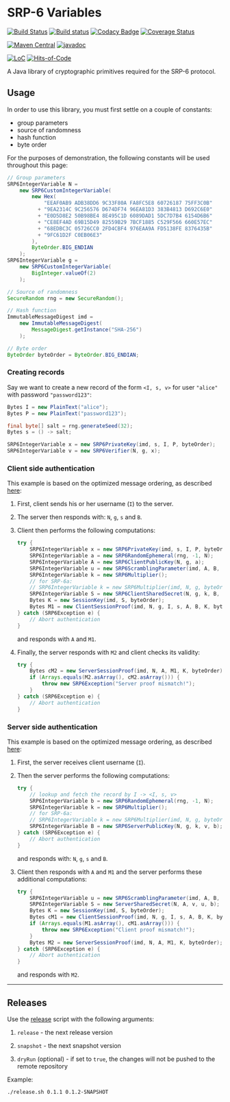 # SRP-6 Variables

[![Build Status](https://travis-ci.com/Glusk/srp6-variables.svg?branch=master)](https://travis-ci.com/Glusk/srp6-variables)
[![Build status](https://ci.appveyor.com/api/projects/status/4dlyh0qkyd7aubpk/branch/master?svg=true)](https://ci.appveyor.com/project/Glusk/srp6-variables/branch/master)
[![Codacy Badge](https://app.codacy.com/project/badge/Grade/4b28e7a9389046a98c42f6a6eaa00ad8)](https://www.codacy.com/gh/Glusk/srp6-variables/dashboard?utm_source=github.com&amp;utm_medium=referral&amp;utm_content=Glusk/srp6-variables&amp;utm_campaign=Badge_Grade)
[![Coverage Status](https://coveralls.io/repos/github/Glusk/srp6-variables/badge.svg?branch=master)](https://coveralls.io/github/Glusk/srp6-variables?branch=master)

[![Maven Central](https://maven-badges.herokuapp.com/maven-central/com.github.glusk/srp6-variables/badge.svg)](https://maven-badges.herokuapp.com/maven-central/com.github.glusk/srp6-variables)
[![javadoc](https://javadoc.io/badge2/com.github.glusk/srp6-variables/javadoc.svg)](https://javadoc.io/doc/com.github.glusk/srp6-variables)

[![LoC](https://tokei.rs/b1/github/glusk/srp6-variables)](https://github.com/Glusk/srp6-variables)
[![Hits-of-Code](https://hitsofcode.com/github/glusk/srp6-variables?branch=master)](https://hitsofcode.com/view/github/glusk/srp6-variables?branch=master)

A Java library of cryptographic primitives required for the SRP-6 protocol.

## Usage

In order to use this library, you must first settle on a couple of constants:

-   group parameters
-   source of randomness
-   hash function
-   byte order

For the purposes of demonstration, the following constants will be used
throughout this page:
``` java
// Group parameters
SRP6IntegerVariable N =
    new SRP6CustomIntegerVariable(
        new Hex(
            "EEAF0AB9 ADB38DD6 9C33F80A FA8FC5E8 60726187 75FF3C0B"
          + "9EA2314C 9C256576 D674DF74 96EA81D3 383B4813 D692C6E0"
          + "E0D5D8E2 50B98BE4 8E495C1D 6089DAD1 5DC7D7B4 6154D6B6"
          + "CE8EF4AD 69B15D49 82559B29 7BCF1885 C529F566 660E57EC"
          + "68EDBC3C 05726CC0 2FD4CBF4 976EAA9A FD5138FE 8376435B"
          + "9FC61D2F C0EB06E3"
        ),
        ByteOrder.BIG_ENDIAN
    );
SRP6IntegerVariable g =
    new SRP6CustomIntegerVariable(
        BigInteger.valueOf(2)
    );

// Source of randomness
SecureRandom rng = new SecureRandom();

// Hash function
ImmutableMessageDigest imd =
    new ImmutableMessageDigest(
        MessageDigest.getInstance("SHA-256")
    );

// Byte order
ByteOrder byteOrder = ByteOrder.BIG_ENDIAN;
```

### Creating records

Say we want to create a new record of the form `<I, s, v>` for user `"alice"`
with password `"password123"`:

``` java
Bytes I = new PlainText("alice");
Bytes P = new PlainText("password123");

final byte[] salt = rng.generateSeed(32);
Bytes s = () -> salt;

SRP6IntegerVariable x = new SRP6PrivateKey(imd, s, I, P, byteOrder);
SRP6IntegerVariable v = new SRP6Verifier(N, g, x);
```

### Client side authentication

This example is based on the optimized message ordering, as described [here][1]:

1. First, client sends his or her username (`I`) to the server.

2. The server then responds with: `N`, `g`, `s` and `B`.

3. Client then performs the following computations:
   ``` java
   try {
       SRP6IntegerVariable x = new SRP6PrivateKey(imd, s, I, P, byteOrder);
       SRP6IntegerVariable a = new SRP6RandomEphemeral(rng, -1, N);
       SRP6IntegerVariable A = new SRP6ClientPublicKey(N, g, a);
       SRP6IntegerVariable u = new SRP6ScramblingParameter(imd, A, B, N, byteOrder);
       SRP6IntegerVariable k = new SRP6Multiplier();
       // for SRP-6a:
       // SRP6IntegerVariable k = new SRP6Multiplier(imd, N, g, byteOrder);
       SRP6IntegerVariable S = new SRP6ClientSharedSecret(N, g, k, B, x, u, a);
       Bytes K = new SessionKey(imd, S, byteOrder);
       Bytes M1 = new ClientSessionProof(imd, N, g, I, s, A, B, K, byteOrder);
   } catch (SRP6Exception e) {
       // Abort authentication
   }
   ```
   and responds with `A` and `M1`.

4. Finally, the server responds with `M2` and client checks its validity:
   ``` java
   try {
       Bytes cM2 = new ServerSessionProof(imd, N, A, M1, K, byteOrder);
       if (Arrays.equals(M2.asArray(), cM2.asArray())) {
           throw new SRP6Exception("Server proof mismatch!");
       }
   } catch (SRP6Exception e) {
       // Abort authentication
   }
   ```

### Server side authentication

This example is based on the optimized message ordering, as described [here][1]:

1. First, the server receives client username (`I`).

2. Then the server performs the following computations:
   ``` java
   try {
       // lookup and fetch the record by I -> <I, s, v>
       SRP6IntegerVariable b = new SRP6RandomEphemeral(rng, -1, N);
       SRP6IntegerVariable k = new SRP6Multiplier();
       // for SRP-6a:
       // SRP6IntegerVariable k = new SRP6Multiplier(imd, N, g, byteOrder);
       SRP6IntegerVariable B = new SRP6ServerPublicKey(N, g, k, v, b);
   } catch (SRP6Exception e) {
       // Abort authentication
   }
   ```
   and responds with: `N`, `g`, `s` and `B`.

3. Client then responds with `A` and `M1` and the server performs these
additional computations:
   ``` java
   try {
       SRP6IntegerVariable u = new SRP6ScramblingParameter(imd, A, B, N, byteOrder);
       SRP6IntegerVariable S = new ServerSharedSecret(N, A, v, u, b);
       Bytes K = new SessionKey(imd, S, byteOrder);
       Bytes cM1 = new ClientSessionProof(imd, N, g, I, s, A, B, K, byteOrder);
       if (Arrays.equals(M1.asArray(), cM1.asArray())) {
           throw new SRP6Exception("Client proof mismatch!");
       }
       Bytes M2 = new ServerSessionProof(imd, N, A, M1, K, byteOrder);
   } catch (SRP6Exception e) {
       // Abort authentication
   }
   ```
   and responds with `M2`.

[1]: http://srp.stanford.edu/srp6.ps (WU, Thomas. *SRP-6: Improvements and Refinements to the Secure Remote Password Protocol*)

---

## Releases

Use the [release](./release.sh) script with the following arguments:

1.  `release` - the next release version

2.  `snapshot` - the next snapshot version

3.  `dryRun` (optional) - if set to `true`, the changes will not be pushed
   to the remote repository

Example:

``` bash
./release.sh 0.1.1 0.1.2-SNAPSHOT
```
